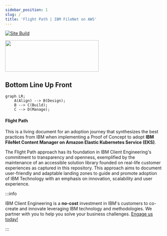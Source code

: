 ```yaml
---
sidebar_position: 1
slug: /
title: 'Flight Path | IBM FileNet on AWS'
---
```

[![Site Build](https://github.com/ibm-client-engineering/solution-filenet-aws/actions/workflows/deploy.yml/badge.svg)](https://github.com/ibm-client-engineering/solution-filenet-aws/actions/workflows/deploy.yml)

<img src="https://user-images.githubusercontent.com/95059/166857681-99c92cdc-fa62-4141-b903-969bd6ec1a41.png" width="300" height="100" />

## Bottom Line Up Front

```mermaid
graph LR;
    A(Align) --> B(Design);
    B --> C(Build);
    C --> D(Manage);
```
#### Flight Path

This is a living document for an adoption journey that synthesizes the best practices from IBM when implementing a Proof of Concept to adopt **IBM FileNet Content Manager on Amazon Elastic Kubernetes Service (EKS)**.

The Flight Path approach has its foundation in IBM Client Engineering's commitment to transparency and openness, exemplified by the maintenance of an accessible solution library founded on real-life customer experiences as captured in this repository. This approach aims to document user-friendly and adaptable landing zones to guide and promote adoption of IBM Technology with an emphasis on innovation, scalability and user experience.

:::info

IBM Client Engineering is a **no-cost** investment in IBM's customers to co-create and innovate leveraging IBM technology and methodologies. We partner with you to help you solve your business challenges. [Engage us today!](https://www.ibm.com/client-engineering)

:::
